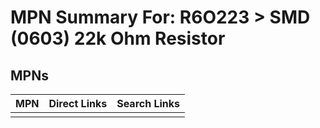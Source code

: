 



# MPN Summary For: R6O223 > SMD (0603) 22k Ohm Resistor

## MPNs
  

|MPN|Direct Links|Search Links|
| :--- | :--- | :--- |
||||
